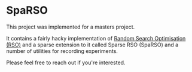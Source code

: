 # SpaRSO

This project was implemented for a masters project. 

It contains a fairly hacky implementation of [Random Search Optimisation (RSO)](https://arxiv.org/pdf/2005.05955.pdf) and a sparse extension to it called Sparse RSO (SpaRSO) and a number of utilities for recording experiments.

Please feel free to reach out if you're interested.
